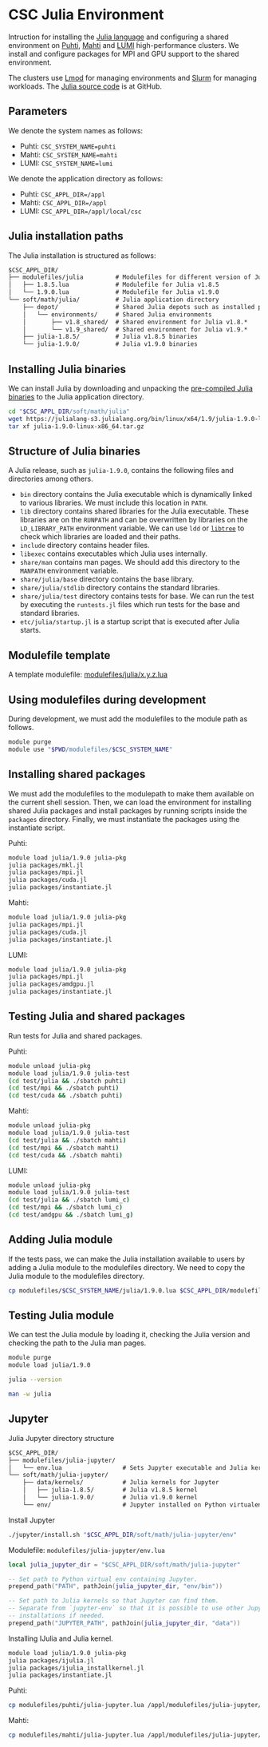 # CSC Julia Environment
Intruction for installing the [Julia language](https://julialang.org/) and configuring a shared environment on [Puhti](https://docs.csc.fi/computing/systems-puhti/), [Mahti](https://docs.csc.fi/computing/systems-mahti/) and [LUMI](https://docs.lumi-supercomputer.eu/) high-performance clusters.
We install and configure packages for MPI and GPU support to the shared environment.

The clusters use [Lmod](https://lmod.readthedocs.io/en/latest/) for managing environments and [Slurm](https://slurm.schedmd.com/) for managing workloads.
The [Julia source code](https://github.com/JuliaLang/julia) is at GitHub.


## Parameters
We denote the system names as follows:

- Puhti: `CSC_SYSTEM_NAME=puhti`
- Mahti: `CSC_SYSTEM_NAME=mahti`
- LUMI: `CSC_SYSTEM_NAME=lumi`

We denote the application directory as follows:

- Puhti: `CSC_APPL_DIR=/appl`
- Mahti: `CSC_APPL_DIR=/appl`
- LUMI: `CSC_APPL_DIR=/appl/local/csc`


## Julia installation paths
The Julia installation is structured as follows:

```txt
$CSC_APPL_DIR/
├── modulefiles/julia         # Modulefiles for different version of Julia
│   ├── 1.8.5.lua             # Modulefile for Julia v1.8.5
│   └── 1.9.0.lua             # Modulefile for Julia v1.9.0
└── soft/math/julia/          # Julia application directory
    ├── depot/                # Shared Julia depots such as installed packages, etc
    │   └── environments/     # Shared Julia environments
    │       ├── v1.8_shared/  # Shared environment for Julia v1.8.*
    │       └── v1.9_shared/  # Shared environment for Julia v1.9.*
    ├── julia-1.8.5/          # Julia v1.8.5 binaries
    └── julia-1.9.0/          # Julia v1.9.0 binaries
```


## Installing Julia binaries
We can install Julia by downloading and unpacking the [pre-compiled Julia binaries](https://julialang.org/downloads/) to the Julia application directory.

```bash
cd "$CSC_APPL_DIR/soft/math/julia"
wget https://julialang-s3.julialang.org/bin/linux/x64/1.9/julia-1.9.0-linux-x86_64.tar.gz
tar xf julia-1.9.0-linux-x86_64.tar.gz
```


## Structure of Julia binaries
A Julia release, such as `julia-1.9.0`, contains the following files and directories among others.

- `bin` directory contains the Julia executable which is dynamically linked to various libraries.
  We must include this location in `PATH`.
- `lib` directory contains shared libraries for the Julia executable.
  These libraries are on the `RUNPATH` and can be overwritten by libraries on the `LD_LIBRARY_PATH` environment variable.
  We can use `ldd` or [`libtree`](https://github.com/haampie/libtree) to check which libraries are loaded and their paths.
- `include` directory contains header files.
- `libexec` contains executables which Julia uses internally.
- `share/man` contains man pages.
  We should add this directory to the `MANPATH` environment variable.
- `share/julia/base` directory contains the base library.
- `share/julia/stdlib` directory contains the standard libraries.
- `share/julia/test` directory contains tests for base.
  We can run the test by executing the `runtests.jl` files which run tests for the base and standard libraries.
- `etc/julia/startup.jl` is a startup script that is executed after Julia starts.


## Modulefile template
A template modulefile: [modulefiles/julia/x.y.z.lua](./modulefiles/template/julia/x.y.z.lua)


## Using modulefiles during development
During development, we must add the modulefiles to the module path as follows.

```bash
module purge
module use "$PWD/modulefiles/$CSC_SYSTEM_NAME"
```


## Installing shared packages
We must add the modulefiles to the modulepath to make them available on the current shell session.
Then, we can load the environment for installing shared Julia packages and install packages by running scripts inside the `packages` directory.
Finally, we must instantiate the packages using the instantiate script.

Puhti:

```bash
module load julia/1.9.0 julia-pkg
julia packages/mkl.jl
julia packages/mpi.jl
julia packages/cuda.jl
julia packages/instantiate.jl
```

Mahti:

```bash
module load julia/1.9.0 julia-pkg
julia packages/mpi.jl
julia packages/cuda.jl
julia packages/instantiate.jl
```

LUMI:

```bash
module load julia/1.9.0 julia-pkg
julia packages/mpi.jl
julia packages/amdgpu.jl
julia packages/instantiate.jl
```


## Testing Julia and shared packages
Run tests for Julia and shared packages.

Puhti:

```bash
module unload julia-pkg
module load julia/1.9.0 julia-test
(cd test/julia && ./sbatch puhti)
(cd test/mpi && ./sbatch puhti)
(cd test/cuda && ./sbatch puhti)
```

Mahti:

```bash
module unload julia-pkg
module load julia/1.9.0 julia-test
(cd test/julia && ./sbatch mahti)
(cd test/mpi && ./sbatch mahti)
(cd test/cuda && ./sbatch mahti)
```

LUMI:

```bash
module unload julia-pkg
module load julia/1.9.0 julia-test
(cd test/julia && ./sbatch lumi_c)
(cd test/mpi && ./sbatch lumi_c)
(cd test/amdgpu && ./sbatch lumi_g)
```


## Adding Julia module
If the tests pass, we can make the Julia installation available to users by adding a Julia module to the modulefiles directory.
We need to copy the Julia module to the modulefiles directory.

```bash
cp modulefiles/$CSC_SYSTEM_NAME/julia/1.9.0.lua $CSC_APPL_DIR/modulefiles/julia/1.9.0.lua
```


## Testing Julia module
We can test the Julia module by loading it, checking the Julia version and checking the path to the Julia man pages.

```bash
module purge
module load julia/1.9.0
```

```bash
julia --version
```

```bash
man -w julia
```


## Jupyter
Julia Jupyter directory structure

```txt
$CSC_APPL_DIR/
├── modulefiles/julia-jupyter/
│   └── env.lua                 # Sets Jupyter executable and Julia kernels to path
└── soft/math/julia-jupyter/
    ├── data/kernels/           # Julia kernels for Jupyter
    │   ├── julia-1.8.5/        # Julia v1.8.5 kernel
    │   └── julia-1.9.0/        # Julia v1.9.0 kernel
    └── env/                    # Jupyter installed on Python virtualenv
```

Install Jupyter

```bash
./jupyter/install.sh "$CSC_APPL_DIR/soft/math/julia-jupyter/env"
```

Modulefile: `modulefiles/julia-jupyter/env.lua`

```lua
local julia_jupyter_dir = "$CSC_APPL_DIR/soft/math/julia-jupyter"

-- Set path to Python virtual env containing Jupyter.
prepend_path("PATH", pathJoin(julia_jupyter_dir, "env/bin"))

-- Set path to Julia kernels so that Jupyter can find them.
-- Separate from `jupyter-env` so that it is possible to use other Jupyter
-- installations if needed.
prepend_path("JUPYTER_PATH", pathJoin(julia_jupyter_dir, "data"))
```

Installing IJulia and Julia kernel.

```bash
module load julia/1.9.0 julia-pkg
julia packages/ijulia.jl
julia packages/ijulia_installkernel.jl
julia packages/instantiate.jl
```

Puhti:

```bash
cp modulefiles/puhti/julia-jupyter.lua /appl/modulefiles/julia-jupyter/env.lua
```

Mahti:

```bash
cp modulefiles/mahti/julia-jupyter.lua /appl/modulefiles/julia-jupyter/env.lua
```
